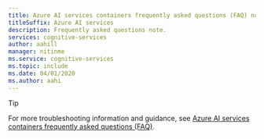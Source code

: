 ```yaml
---
title: Azure AI services containers frequently asked questions (FAQ) note
titleSuffix: Azure AI services
description: Frequently asked questions note.
services: cognitive-services
author: aahill
manager: nitinme
ms.service: cognitive-services
ms.topic: include
ms.date: 04/01/2020
ms.author: aahi
---
```


> [!TIP]
> For more troubleshooting information and guidance, see [Azure AI services containers frequently asked questions (FAQ)](../container-faq.yml).
